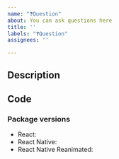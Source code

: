 ```yaml
---
name: "❓Question"
about: You can ask questions here
title: ''
labels: "❓Question"
assignees: ''

---
```


## Description

<!--
Tell us what is unclear for you here, you can attach code below if you have trouble implementing something or it's not working as you're expecting.
-->

## Code

<!--
Use [snack](https://snack.expo.io/) if you can or paste code in block.

```js
// code goes here
```
-->

### Package versions

<!--
Fill in your Reanimated and React Native versions below.

List other libraries if relevant.
-->

- React:
- React Native:
- React Native Reanimated:
